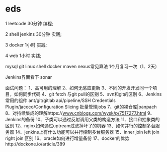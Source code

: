# eds
1   leetcode   30分钟  编程;

2   shell  jenkins   30分钟  实践;

3   docker 1小时  实践;

4   web   1小时  实践;

mysql git linux shell docker maven nexus常见算法 1个月复习一次（1、2天）

Jenkins界面看下
sonar


面试问题：
1、高可用的理解
2、如何无感应更新
3、不同的开发开发同一个项目，如何同步代码
4、git fetch 与git pull的区别
5、svn和git的区别
6、Jenkins常用的组件 ant/git/gitlab api/pipeline/SSH Credentials Plugin/jacoco/Configuration Slicing 批量管理jobs
7、git的裸仓库|panpach
8、对持续集成的理解https://www.cnblogs.com/wysk/p/7517277.html
9、Jenkins的备份
10、子类可以通过反射调用父类的构造方法
11、接口和抽象类的区别
12、nginx如何通过uptream过滤掉坏了的机器
13、如何并行的控制多台服务器
14、jenkins上有什么功能可以并行控制多台服务器
15、inner join left join right join 区别
16、oracle如何进行增量备份
17、docker的优势http://dockone.io/article/389


